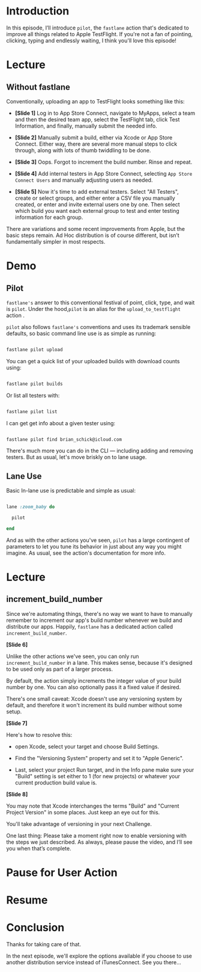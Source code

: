 # Introduction

In this episode, I’ll introduce `pilot`, the `fastlane` action that's dedicated to improve all things related to Apple TestFlight. If you're not a fan of pointing, clicking, typing and endlessly waiting, I think you'll love this episode!

# Lecture

## Without fastlane

Conventionally, uploading an app to TestFlight looks something like this:

- **[Slide 1]** Log in to App Store Connect, navigate to MyApps, select a team and then the desired team app, select the TestFlight tab, click Test Information, and finally, manually submit the needed info.

- **[Slide 2]** Manually submit a build, either via Xcode or App Store Connect. Either way, there are several more manual steps to click through, along with lots of thumb twiddling to be done.

- **[Slide 3]** Oops. Forgot to increment the build number. Rinse and repeat.

- **[Slide 4]** Add internal testers in App Store Connect, selecting `App Store Connect Users` and manually adjusting users as needed.

- **[Slide 5]**  Now it's time to add external testers. Select "All Testers", create or select groups, and either enter a CSV file you manually created, or enter and invite external users one by one. Then select which build you want each external group to test and enter testing information for each group. 

There are variations and some recent improvements from Apple, but the basic steps remain. Ad Hoc distribution is of course different, but isn’t fundamentally simpler in most respects.

# Demo

## Pilot

<!-- Start with pilot page in browser -->

`fastlane's` answer to this conventional festival of point, click, type, and wait is `pilot`. Under the hood,`pilot` is an alias for the `upload_to_testflight` action .

 `pilot` also follows `fastlane's` conventions and uses its trademark sensible defaults, so basic command line use is as simple as running:

```bash

fastlane pilot upload

```

<!-- Run the comnmand, showing (lengthy) results -->

You can get a quick list of your uploaded builds with download counts using:

```bash

fastlane pilot builds

```

Or list all testers with:

```bash

fastlane pilot list

```

I can get get info about a given tester using:

```bash

fastlane pilot find brian_schick@icloud.com

```

There's much more you can do in the CLI — including adding and removing testers. But as usual, let's move briskly on to lane usage.

## Lane Use

Basic In-lane use is predictable and simple as usual:

```ruby

lane :zoom_baby do

  pilot

end

```

And as with the other actions you've seen,  `pilot` has a large contingent of parameters to let you tune its behavior in just about any way you might imagine. As usual, see the action's documentation for more info.


<!-- EDITOR: The video for the following section was accidentally omitted in our live studio recordings. I've added a new audio-only file "3.04-***-Demo-Fastlane.mp4" containing the missed content. -- Brian 2019.07.10 -->

# Lecture

## increment\_build\_number

Since we're automating things, there's no way we want to have to manually remember to increment our app's build number whenever we build and distribute our apps. Happily, `fastlane` has a dedicated action called `increment_build_number`. 

**[Slide 6]** 

Unlike the other actions we've seen, you can only run `increment_build_number` in a lane. This makes sense, because it's designed to be used only as part of a larger process. 

By default, the action simply increments the integer value of your build number by one. You can also optionally pass it a fixed value if desired.

There's one small caveat: Xcode doesn't use any versioning system by default, and therefore it won't increment its build number without some setup. 

**[Slide 7]** 

Here's how to resolve this: 

- open Xcode, select your target and choose Build Settings.

- Find the "Versioning System" property and set it to "Apple Generic".

- Last, select your project Run target, and in the Info pane make sure your "Build" setting is set either to 1 (for new projects) or whatever your current production build value is.

**[Slide 8]** 

You may note that Xcode interchanges the terms "Build" and "Current Project Version" in some places. Just keep an eye out for this.

You'll take advantage of versioning in your next Challenge. 

One last thing: Please take a moment right now to enable versioning with the steps we just described. As always, please pause the video, and I’ll see you when that’s complete.


<!-- EDITOR: Triage recording content ends here :] -->

# Pause for User Action

# Resume

# Conclusion

Thanks for taking care of that.

In the next episode, we'll explore the options available if you choose to use another distribution service instead of iTunesConnect. See you there…